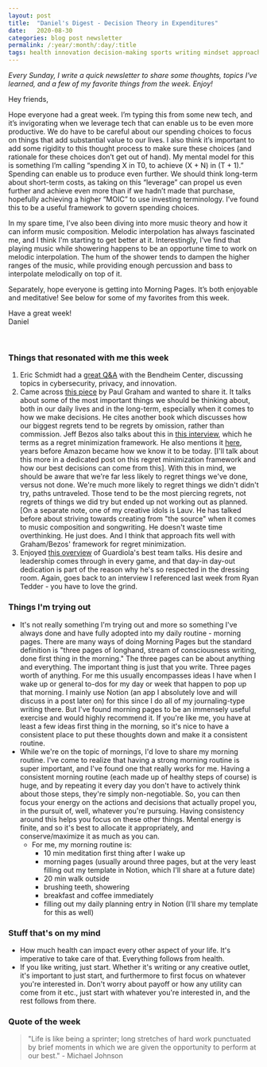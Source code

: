 ```yaml
---
layout: post
title:  "Daniel's Digest - Decision Theory in Expenditures"
date:   2020-08-30
categories: blog post newsletter
permalink: /:year/:month/:day/:title
tags: health innovation decision-making sports writing mindset approach
---
```


*Every Sunday, I write a quick newsletter to share some thoughts, topics I've learned, and a few of my favorite things from the week. Enjoy!*

Hey friends,

Hope everyone had a great week. I’m typing this from some new tech, and it’s invigorating when we leverage tech that can enable us to be even more productive. We do have to be careful about our spending choices to focus on things that add substantial value to our lives. I also think it’s important to add some rigidity to this thought process to make sure these choices (and rationale for these choices don’t get out of hand). My mental model for this is something I’m calling “spending X in T0, to achieve (X + N) in (T + 1).” Spending can enable us to produce even further. We should think long-term about short-term costs, as taking on this “leverage” can propel us even further and achieve even more than if we hadn’t made that purchase, hopefully achieving a higher “MOIC” to use investing terminology. I’ve found this to be a useful framework to govern spending choices.

In my spare time, I’ve also been diving into more music theory and how it can inform music composition. Melodic interpolation has always fascinated me, and I think I'm starting to get better at it. Interestingly, I’ve find that playing music while showering happens to be an opportune time to work on melodic interpolation. The hum of the shower tends to dampen the higher ranges of the music, while providing enough percussion and bass to interpolate melodically on top of it.

Separately, hope everyone is getting into Morning Pages. It’s both enjoyable and meditative! See below for some of my favorites from this week.

Have a great week!\
Daniel

<br>

### Things that resonated with me this week

1. Eric Schmidt had a [great Q&A](https://www.youtube.com/watch?v=726B0y1D5ZM) with the Bendheim Center, discussing topics in cybersecurity, privacy, and innovation.
2. Came across [this piece](http://www.paulgraham.com/todo.html?utm_campaign=Sunday%20Snippets&utm_medium=email&utm_source=Revue%20newsletter) by Paul Graham and wanted to share it. It talks about some of the most important things we should be thinking about, both in our daily lives and in the long-term, especially when it comes to how we make decisions. He cites another book which discusses how our biggest regrets tend to be regrets by omission, rather than commission. Jeff Bezos also talks about this in [this interview](https://www.youtube.com/watch?v=f3NBQcAqyu4), which he terms as a regret minimization framework. He also mentions it [here](https://www.youtube.com/watch?v=jwG_qR6XmDQ), years before Amazon became how we know it to be today. [I'll talk about this more in a dedicated post on this regret minimization framework and how our best decisions can come from this]. With this in mind, we should be aware that we're far less likely to regret things we've done, versus not done. We're much more likely to regret things we didn't didn't try, paths untraveled. Those tend to be the most piercing regrets, not regrets of things we did try but ended up not working out as planned. [On a separate note, one of my creative idols is Lauv. He has talked before about striving towards creating from "the source" when it comes to music composition and songwriting. He doesn't waste time overthinking. He just does. And I think that approach fits well with Graham/Bezos' framework for regret minimization.
3. Enjoyed [this overview](https://www.youtube.com/watch?v=9_7iWIOWbC4) of Guardiola's best team talks. His desire and leadership comes through in every game, and that day-in day-out dedication is part of the reason why he's so respected in the dressing room. Again, goes back to an interview I referenced last week from Ryan Tedder - you have to love the grind.

### Things I'm trying out

- It's not really something I'm trying out and more so something I've always done and have fully adopted into my daily routine - morning pages. There are many ways of doing Morning Pages but the standard definition is "three pages of longhand, stream of consciousness writing, done first thing in the morning." The three pages can be about anything and everything. The important thing is just that you write. Three pages worth of anything. For me this usually encompasses ideas I have when I wake up or general to-dos for my day or week that happen to pop up that morning.  I mainly use Notion (an app I absolutely love and will discuss in a post later on) for this since I do all of my journaling-type writing there. But I've found morning pages to be an immensely useful exercise and would highly recommend it. If you're like me, you have at least a few ideas first thing in the morning, so it's nice to have a consistent place to put these thoughts down and make it a consistent routine.
- While we're on the topic of mornings, I'd love to share my morning routine. I've come to realize that having a strong morning routine is super important, and I've found one that really works for me. Having a consistent morning routine (each made up of healthy steps of course) is huge, and by repeating it every day you don't have to actively think about those steps, they're simply non-negotiable. So, you can then focus your energy on the actions and decisions that actually propel you, in the pursuit of, well, whatever you're pursuing. Having consistency around this helps you focus on these other things. Mental energy is finite, and so it's best to allocate it appropriately, and conserve/maximize it as much as you can.
    - For me, my morning routine is:
        - 10 min meditation first thing after I wake up
        - morning pages (usually around three pages, but at the very least filling out my template in Notion, which I'll share at a future date)
        - 20 min walk outside
        - brushing teeth, showering
        - breakfast and coffee immediately
        - filling out my daily planning entry in Notion (I'll share my template for this as well)

### Stuff that's on my mind

- How much health can impact every other aspect of your life. It's imperative to take care of that. Everything follows from health.
- If you like writing, just start. Whether it's writing or any creative outlet, it's important to just start, and furthermore to first focus on whatever you're interested in. Don't worry about payoff or how any utility can come from it etc., just start with whatever you're interested in, and the rest follows from there.

### Quote of the week

> "Life is like being a sprinter; long stretches of hard work punctuated by brief moments in which we are given the opportunity to perform at our best." - Michael Johnson
